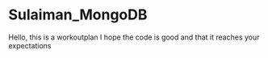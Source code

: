 # Sulaiman_MongoDB

Hello, this is a workoutplan I hope the code is good and that it reaches your expectations
